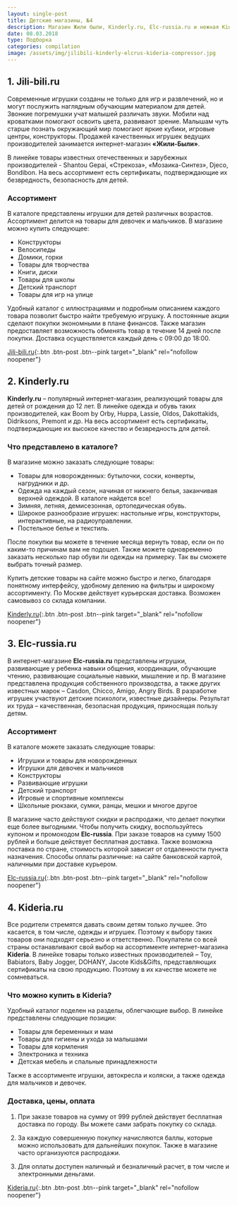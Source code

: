 ```yaml
---
layout: single-post
title: Детские магазины, №4
description: Магазин Жили были, Kinderly.ru, Elc-russia.ru и нежная Kideria.ru!
date: 08.03.2018
type: Подборка
categories: compilation
image: /assets/img/jilibili-kinderly-elcrus-kideria-compressor.jpg
---
```


<div class="post-block">

## 1. Jili-bili.ru

Современные игрушки созданы не только для игр и развлечений, но и могут послужить наглядным обучающим материалом для детей. Звонкие погремушки учат малышей различать звуки. Мобили над кроватками помогают освоить цвета, развивают зрение. Малышам чуть старше познать окружающий мир помогают яркие кубики, игровые центры, конструкторы. Продажей качественных игрушек ведущих производителей занимается интернет-магазин **«Жили-Были»**.

В линейке товары известных отечественных и зарубежных производителей - Shantou Gepai, «Стрекоза», «Мозаика-Синтез», Djeco, Bondibon. На весь ассортимент есть сертификаты, подтверждающие их безвредность, безопасность для детей.

### Ассортимент

В каталоге представлены игрушки для детей различных возрастов. Ассортимент делится на товары для девочек и мальчиков. В магазине можно купить следующее:

- Конструкторы
- Велосипеды
- Домики, горки
- Товары для творчества
- Книги, диски
- Товары для школы
- Детский транспорт
- Товары для игр на улице

Удобный каталог с иллюстрациями и подробным описанием каждого товара позволит быстро найти требуемую игрушку. А постоянные акции сделают покупки экономными в плане финансов. Также магазин предоставляет возможность обменять товар в течение 14 дней после покупки. Доставка осуществляется каждый день с 09:00 до 18:00.

[Jili-bili.ru](https://jili-bili.ru/){:.btn .btn-post .btn--pink target="_blank" rel="nofollow noopener"}

</div><!-- /.post-block -->

<div class="post-block">

## 2. Kinderly.ru

**Kinderly.ru** – популярный интернет-магазин, реализующий товары для детей от рождения до 12 лет. В линейке одежда и обувь таких производителей, как Boom by Orby, Huppa, Lassie, Oldos, Dakottakids, Didriksons, Premont и др. На весь ассортимент есть сертификаты, подтверждающие их высокое качество и безвредность для детей.

### Что представлено в каталоге?

В магазине можно заказать следующие товары:

- Товары для новорожденных: бутылочки, соски, конверты, нагрудники и др.
- Одежда на каждый сезон, начиная от нижнего белья, заканчивая верхней одеждой. В каталоге найдется все!
- Зимняя, летняя, демисезонная, ортопедическая обувь.
- Широкое разнообразие игрушек: настольные игры, конструкторы, интерактивные, на радиоуправлении.
- Постельное белье и текстиль.

После покупки вы можете в течение месяца вернуть товар, если он по каким-то причинам вам не подошел. Также можете одновременно заказать несколько пар обуви ли одежды на примерку. Так вы сможете выбрать точный размер.

Купить детские товары на сайте можно быстро и легко, благодаря понятному интерфейсу, удобному делению на фильтры и широкому ассортименту. По Москве действует курьерская доставка. Возможен самовывоз со склада компании.

[Kinderly.ru](https://http://www.kinderly.ru/){:.btn .btn-post .btn--pink target="_blank" rel="nofollow noopener"}

</div><!-- /.post-block -->

<div class="post-block">

## 3. Elc-russia.ru

В интернет-магазине **Elc-russia.ru** представлены игрушки, развивающие у ребенка навыки общения, координации, обучающие чтению, развивающие социальные навыки, мышление и пр. В магазине представлена продукция собственного производства, а также других известных марок – Casdon, Chicco, Amigo, Angry Birds. В разработке игрушек участвуют детские психологи, известные дизайнеры. Результат их труда – качественная, безопасная продукция, приносящая пользу детям.

### Ассортимент

В каталоге можете заказать следующие товары:

- Игрушки и товары для новорожденных
- Игрушки для девочек и мальчиков
- Конструкторы
- Развивающие игрушки
- Детский транспорт
- Игровые и спортивные комплексы
- Школьные рюкзаки, сумки, ранцы, мешки и многое другое

В магазине часто действуют скидки и распродажи, что делает покупки еще более выгодными. Чтобы получить скидку, воспользуйтесь купоном и промокодом **Elc-russia**. При заказе товаров на сумму 1500 рублей и больше действует бесплатная доставка. Также возможна поставка по стране, стоимость которой зависит от отдаленности пункта назначения. Способы оплаты различные: на сайте банковской картой, наличными при доставке курьером.

[Elc-russia.ru](https://www.elc-russia.ru/){:.btn .btn-post .btn--pink target="_blank" rel="nofollow noopener"}

</div><!-- /.post-block -->

<div class="post-block">

## 4. Kideria.ru

Все родители стремятся давать своим детям только лучшее. Это касается, в том числе, одежды и игрушек. Поэтому к выбору таких товаров они подходят серьезно и ответственно. Покупатели со всей страны останавливают свой выбор на ассортименте интернет-магазина **Kideria**. В линейке товары только известных производителей – Toy, Babiators, Baby Jogger, DOHANY, Jacote Kids&Gifts, представляющих сертификаты на свою продукцию. Поэтому в их качестве можете не сомневаться.

### Что можно купить в Kideria?

Удобный каталог поделен на разделы, облегчающие выбор. В линейке представлены следующие позиции:

- Товары для беременных и мам
- Товары для гигиены и ухода за малышами
- Товары для кормления
- Электроника и техника
- Детская мебель и спальные принадлежности

Также в ассортименте игрушки, автокресла и коляски, а также одежда для мальчиков и девочек.

### Доставка, цены, оплата

1. При заказе товаров на сумму от 999 рублей действует бесплатная доставка по городу. Вы можете сами забрать покупку со склада.

2. За каждую совершенную покупку начисляются баллы, которые можно использовать для дальнейших покупок. Также в магазине часто организуются распродажи.

3. Для оплаты доступен наличный и безналичный расчет, в том числе и электронными деньгами.

[Kideria.ru](http://kideria.ru/){:.btn .btn-post .btn--pink target="_blank" rel="nofollow noopener"}

</div><!-- /.post-block -->